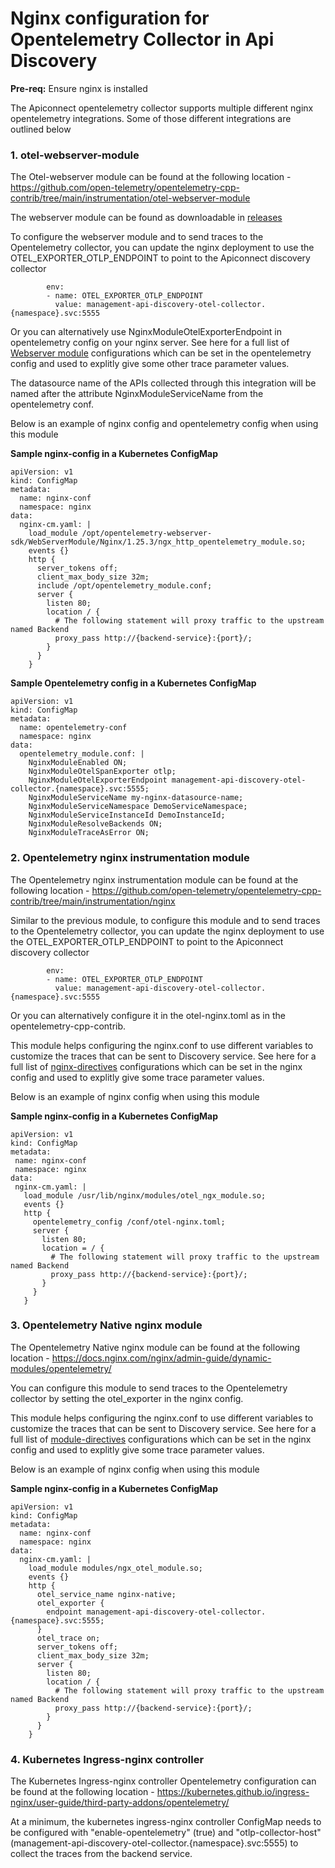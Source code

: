 # Nginx configuration for Opentelemetry Collector in Api Discovery

**Pre-req:** Ensure nginx is installed 

The Apiconnect opentelemetry collector supports multiple different nginx opentelemetry integrations.
Some of those different integrations are outlined below

### 1. otel-webserver-module
The Otel-webserver module can be found at the following location - https://github.com/open-telemetry/opentelemetry-cpp-contrib/tree/main/instrumentation/otel-webserver-module

The webserver module can be found as downloadable in [releases](https://github.com/open-telemetry/opentelemetry-cpp-contrib/releases)

To configure the webserver module and to send traces to the Opentelemetry collector, you can update the nginx deployment to use the OTEL_EXPORTER_OTLP_ENDPOINT to point to the Apiconnect discovery collector
```
        env:
        - name: OTEL_EXPORTER_OTLP_ENDPOINT
          value: management-api-discovery-otel-collector.{namespace}.svc:5555
```

Or you can alternatively use NginxModuleOtelExporterEndpoint in opentelemetry config on your nginx server. See here for a full list of [Webserver module](https://github.com/open-telemetry/opentelemetry-cpp-contrib/tree/main/instrumentation/otel-webserver-module#configuration-1) configurations which can be set in the opentelemetry config and used to explitly give some other trace parameter values.

The datasource name of the APIs collected through this integration will be named after the attribute NginxModuleServiceName from the opentelemetry conf.

Below is an example of nginx config and opentelemetry config when using this module

**Sample nginx-config in a Kubernetes ConfigMap**

```
apiVersion: v1
kind: ConfigMap
metadata:
  name: nginx-conf
  namespace: nginx
data:
  nginx-cm.yaml: |
    load_module /opt/opentelemetry-webserver-sdk/WebServerModule/Nginx/1.25.3/ngx_http_opentelemetry_module.so;
    events {}
    http {
      server_tokens off;
      client_max_body_size 32m;
      include /opt/opentelemetry_module.conf;
      server {
        listen 80;
        location / {
          # The following statement will proxy traffic to the upstream named Backend
          proxy_pass http://{backend-service}:{port}/;
        }
      }
    }
```

**Sample Opentelemetry config in a Kubernetes ConfigMap**

```
apiVersion: v1
kind: ConfigMap
metadata:
  name: opentelemetry-conf
  namespace: nginx
data:
  opentelemetry_module.conf: |
    NginxModuleEnabled ON;
    NginxModuleOtelSpanExporter otlp;
    NginxModuleOtelExporterEndpoint management-api-discovery-otel-collector.{namespace}.svc:5555;
    NginxModuleServiceName my-nginx-datasource-name;
    NginxModuleServiceNamespace DemoServiceNamespace;
    NginxModuleServiceInstanceId DemoInstanceId;
    NginxModuleResolveBackends ON;
    NginxModuleTraceAsError ON;
```

### 2. Opentelemetry nginx instrumentation module
The Opentelemetry nginx instrumentation module can be found at the following location -  https://github.com/open-telemetry/opentelemetry-cpp-contrib/tree/main/instrumentation/nginx

Similar to the previous module, to configure this module and to send traces to the Opentelemetry collector, you can update the nginx deployment to use the OTEL_EXPORTER_OTLP_ENDPOINT to point to the Apiconnect discovery collector
```
        env:
        - name: OTEL_EXPORTER_OTLP_ENDPOINT
          value: management-api-discovery-otel-collector.{namespace}.svc:5555
```
Or you can alternatively configure it in the otel-nginx.toml as in the opentelemetry-cpp-contrib.

This module helps configuring the nginx.conf to use different variables to customize the traces that can be sent to Discovery service. 
See here for a full list of [nginx-directives](https://github.com/open-telemetry/opentelemetry-cpp-contrib/tree/main/instrumentation/nginx#nginx-directives) configurations which can be set in the nginx config and used to explitly give some trace parameter values.

Below is an example of nginx config when using this module

**Sample nginx-config in a Kubernetes ConfigMap**

```
apiVersion: v1
kind: ConfigMap
metadata:
 name: nginx-conf
 namespace: nginx
data:
 nginx-cm.yaml: |
   load_module /usr/lib/nginx/modules/otel_ngx_module.so;
   events {}
   http {
     opentelemetry_config /conf/otel-nginx.toml;
     server {
       listen 80;
       location = / {
         # The following statement will proxy traffic to the upstream named Backend
         proxy_pass http://{backend-service}:{port}/;
       }
     }
   }
```

### 3. Opentelemetry Native nginx module
The Opentelemetry Native nginx module can be found at the following location -  https://docs.nginx.com/nginx/admin-guide/dynamic-modules/opentelemetry/

You can configure this module to send traces to the Opentelemetry collector by setting the otel_exporter in the nginx config.

This module helps configuring the nginx.conf to use different variables to customize the traces that can be sent to Discovery service. 
See here for a full list of [module-directives](https://docs.nginx.com/nginx/admin-guide/dynamic-modules/opentelemetry/#module-directives) configurations which can be set in the nginx config and used to explitly give some trace parameter values.

Below is an example of nginx config when using this module

**Sample nginx-config in a Kubernetes ConfigMap**

```
apiVersion: v1
kind: ConfigMap
metadata:
  name: nginx-conf
  namespace: nginx
data:
  nginx-cm.yaml: |
    load_module modules/ngx_otel_module.so;
    events {}
    http {
      otel_service_name nginx-native;
      otel_exporter {
        endpoint management-api-discovery-otel-collector.{namespace}.svc:5555;
      }
      otel_trace on;	
      server_tokens off;
      client_max_body_size 32m;
      server {
        listen 80;
        location / {
          # The following statement will proxy traffic to the upstream named Backend
          proxy_pass http://{backend-service}:{port}/;
        }
      }
    }
```


### 4. Kubernetes Ingress-nginx controller

The Kubernetes Ingress-nginx controller Opentelemetry configuration can be found at the following location -  https://kubernetes.github.io/ingress-nginx/user-guide/third-party-addons/opentelemetry/

At a minimum, the kubernetes ingress-nginx controller ConfigMap needs to be configured with "enable-opentelemetry" (true) and "otlp-collector-host" (management-api-discovery-otel-collector.{namespace}.svc:5555) to collect the traces from the backend service.
